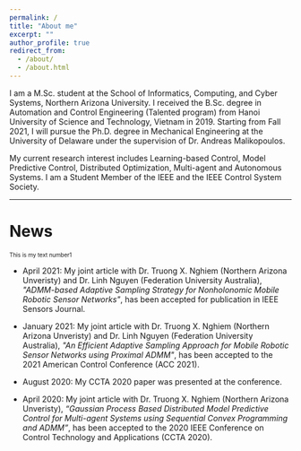 ```yaml
---
permalink: /
title: "About me"
excerpt: ""
author_profile: true
redirect_from:
  - /about/
  - /about.html
---
```


I am a M.Sc. student at the School of Informatics, Computing, and Cyber Systems, Northern Arizona University. I received the B.Sc. degree in Automation and Control Engineering (Talented program) from Hanoi University of Science and Technology, Vietnam in 2019. Starting from Fall 2021, I will pursue the Ph.D. degree in Mechanical Engineering at the University of Delaware under the supervision of Dr. Andreas Malikopoulos.
<!-- at the [IDS Lab](https://sites.udel.edu/ids-lab/people/). -->
My current research interest includes Learning-based Control, Model Predictive Control, Distributed Optimization, Multi-agent and Autonomous Systems. I am a Student Member of the IEEE and the IEEE Control System Society.

***

# News
<font size="1"> This is my text number1</font> 

* April 2021: My joint article with Dr. Truong X. Nghiem (Northern Arizona Unveristy) and Dr. Linh Nguyen (Federation University Australia), <em>"ADMM-based Adaptive Sampling Strategy for Nonholonomic Mobile Robotic Sensor Networks"</em>, has been accepted for publication in IEEE Sensors Journal.

* January 2021: My joint article with Dr. Truong X. Nghiem (Northern Arizona Unveristy) and Dr. Linh Nguyen (Federation University Australia), <em>"An Efficient Adaptive Sampling Approach for Mobile Robotic Sensor Networks using Proximal ADMM"</em>, has been accepted to the 2021 American Control Conference (ACC 2021).

* August 2020: My CCTA 2020 paper was presented at the conference.

* April 2020: My joint article with Dr. Truong X. Nghiem (Northern Arizona Unveristy), <em>“Gaussian Process Based Distributed Model Predictive Control for Multi-agent Systems using Sequential Convex Programming and ADMM”</em>, has been accepted to the 2020 IEEE Conference on Control Technology and Applications (CCTA 2020).

